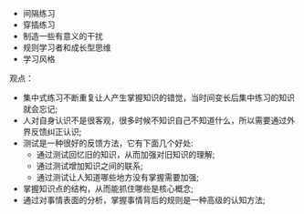 
* 间隔练习
* 穿插练习
* 制造一些有意义的干扰
* 规则学习者和成长型思维
* 学习风格


观点：
* 集中式练习不断重复让人产生掌握知识的错觉，当时间变长后集中练习的知识就会忘记;
* 人对自身认识不是很客观，很多时候不知识自己不知道什么，所以需要通过外界反馈纠正认识;
* 测试是一种很好的反馈方法，它有下面几个好处:
  * 通过测试回忆旧的知识，从而加强对旧知识的理解;
  * 通过测试增加知识之间的联系;
  * 通过测试让人知道哪些地方没有掌握需要加强;
* 掌握知识点的结构，从而能抓住哪些是核心概念;
* 通过对事情表面的分析，掌握事情背后的规则是一种高级的认知方法;

